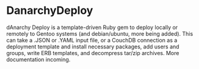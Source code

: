# DanarchyDeploy

dAnarchy Deploy is a template-driven Ruby gem to deploy locally or remotely to Gentoo systems (and debian/ubuntu, more being added). This can take a .JSON or .YAML input file, or a CouchDB connection as a deployment template and install necessary packages, add users and groups, write ERB templates, and decompress tar/zip archives. More documentation incoming.
